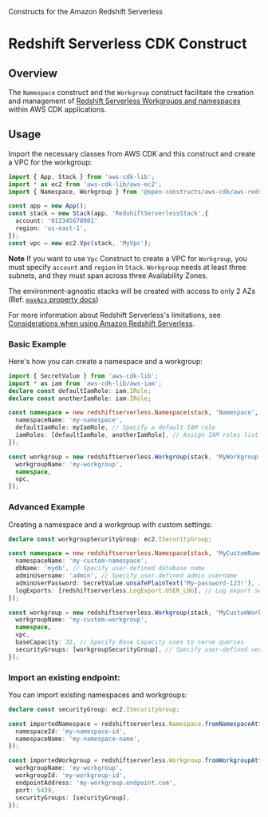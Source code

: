 Constructs for the Amazon Redshift Serverless

# Redshift Serverless CDK Construct

## Overview

The `Namespace` construct and the `Workgroup` construct facilitate the creation and management of [Redshift Serverless Workgroups and namespaces](https://docs.aws.amazon.com/redshift/latest/mgmt/serverless-workgroup-namespace.html) within AWS CDK applications.

## Usage

Import the necessary classes from AWS CDK and this construct and create a VPC for the workgroup:

```ts
import { App, Stack } from 'aws-cdk-lib';
import * as ec2 from 'aws-cdk-lib/aws-ec2';
import { Namespace, Workgroup } from '@open-constructs/aws-cdk/aws-redshiftserverless';

const app = new App();
const stack = new Stack(app, 'RedshiftServerlessStack',{
  account: '012345678901'
  region: 'us-east-1',
});
const vpc = new ec2.Vpc(stack, 'MyVpc');
```

**Note** If you want to use `Vpc` Construct to create a VPC for `Workgroup`, you must specify `account` and `region` in `Stack`.
`Workgroup` needs at least three subnets, and they must span across three Availability Zones.

The environment-agnostic stacks will be created with access to only 2 AZs (Ref: [`maxAzs` property docs](https://docs.aws.amazon.com/cdk/api/v2/docs/aws-cdk-lib.aws_ec2.Vpc.html#maxazs))

For more information about Redshift Serverless's limitations, see [Considerations when using Amazon Redshift Serverless](https://docs.aws.amazon.com/redshift/latest/mgmt/serverless-usage-considerations.html).

### Basic Example

Here's how you can create a namespace and a workgroup:

```ts
import { SecretValue } from 'aws-cdk-lib';
import * as iam from 'aws-cdk-lib/aws-iam';
declare const defaultIamRole: iam.IRole;
declare const anotherIamRole: iam.IRole;

const namespace = new redshiftserverless.Namespace(stack, 'Namespace', {
  namespaceName: 'my-namespace',
  defaultIamRole: myIamRole, // Specify a default IAM role
  iamRoles: [defaultIamRole, anotherIamRole], // Assign IAM roles list which must include default IAM Role
});

const workgroup = new redshiftserverless.Workgroup(stack, 'MyWorkgroup', {
  workgroupName: 'my-workgroup',
  namespace,
  vpc,
});
```

### Advanced Example

Creating a namespace and a workgroup with custom settings:

```ts
declare const workgroupSecurityGroup: ec2.ISecurityGroup;

const namespace = new redshiftserverless.Namespace(stack, 'MyCustomNamespace', {
  namespaceName: 'my-custom-namespace',
  dbName: 'mydb', // Specify user-defined database name
  adminUsername: 'admin', // Specify user-defined admin username
  adminUserPassword: SecretValue.unsafePlainText('My-password-123!'), // Specify user-defined admin password
  logExports: [redshiftserverless.LogExport.USER_LOG], // Log export settings
});

const workgroup = new redshiftserverless.Workgroup(stack, 'MyCustomWorkgroup', {
  workgroupName: 'my-custom-workgroup',
  namespace,
  vpc,
  baseCapacity: 32, // Specify Base Capacity uses to serve queries
  securityGroups: [workgroupSecurityGroup], // Specify user-defined security groups
});
```

### Import an existing endpoint:
You can import existing namespaces and workgroups:

```ts
declare const securityGroup: ec2.ISecurityGroup;

const importedNamespace = redshiftserverless.Namespace.fromNamespaceAttributes(stack, 'ImportedNamespace', {
  namespaceId: 'my-namespace-id',
  namespaceName: 'my-namespace-name',
});

const importedWorkgroup = redshiftserverless.Workgroup.fromWorkgroupAttributes(stack, 'ImportedWorkgroup', {
  workgroupName: 'my-workgroup',
  workgroupId: 'my-workgroup-id',
  endpointAddress: 'my-workgroup.endpoint.com',
  port: 5439,
  securityGroups: [securityGroup],
});
```
